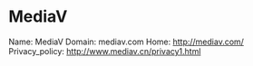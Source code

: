 
# MediaV

Name: MediaV
Domain: mediav.com
Home: http://mediav.com/
Privacy_policy: http://www.mediav.cn/privacy1.html
